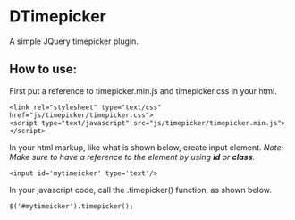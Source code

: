 # DTimepicker

A simple JQuery timepicker plugin.

## How to use:
First put a reference to timepicker.min.js and timepicker.css in your html.
```
<link rel="stylesheet" type="text/css" href="js/timepicker/timepicker.css">
<script type="text/javascript" src="js/timepicker/timepicker.min.js"></script>
```
In your html markup, like what is shown below, create input element. *Note: Make sure to have a reference to the element by using __id__ or __class__.*
```
<input id='mytimeicker' type='text'/>
```
In your javascript code, call the .timepicker() function, as shown below.
```
$('#mytimeicker').timepicker();
```
